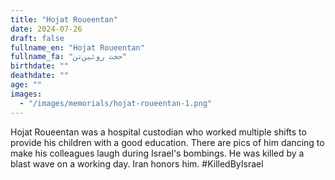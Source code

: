 ```yaml
---
title: "Hojat Roueentan"
date: 2024-07-26
draft: false
fullname_en: "Hojat Roueentan"
fullname_fa: "حجت روئین‌تن"
birthdate: ""
deathdate: ""
age: ""
images:
  - "/images/memorials/hojat-roueentan-1.png"
---
```


Hojat Roueentan was a hospital custodian who worked multiple shifts to provide his children with a good education. There are pics of him dancing to make his colleagues laugh during Israel's bombings. He was killed by a blast wave on a working day. Iran honors him. #KilledByIsrael
